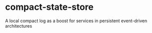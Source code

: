 # compact-state-store
A local compact log as a boost for services in persistent event-driven architectures
